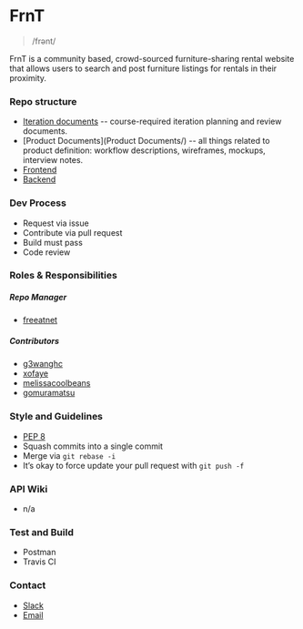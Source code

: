 # FrnT

> /frənt/

FrnT is a community based, crowd-sourced furniture-sharing rental website that allows users to search and post furniture listings for rentals in their proximity.

### Repo structure
- [Iteration documents](Iterations/) -- course-required iteration planning and review documents.
- [Product Documents](Product Documents/) -- all things related to product definition: workflow descriptions, wireframes, mockups, interview notes.
- [Frontend](Frontend/)
- [Backend](Backend/)

### Dev Process

- Request via issue
- Contribute via pull request
- Build must pass
- Code review

### Roles & Responsibilities


##### Repo Manager

- [freeatnet](https://github.com/freeatnet)

##### Contributors

- [g3wanghc](https://github.com/g3wanghc)
- [xofaye](https://github.com/xofaye)
- [melissacoolbeans](https://github.com/melissacoolbeans)
- [gomuramatsu](https://github.com/gomuramatsu)

### Style and Guidelines

- [PEP 8](https://www.python.org/dev/peps/pep-0008/)
- Squash commits into a single commit
- Merge via `git rebase -i`
- It’s okay to force update your pull request with `git push -f`


### API Wiki

- n/a

### Test and Build

- Postman
- Travis CI

### Contact

- [Slack](csc301project.slack.com)
- [Email](mailto:csc301project@freeatnet.com)
